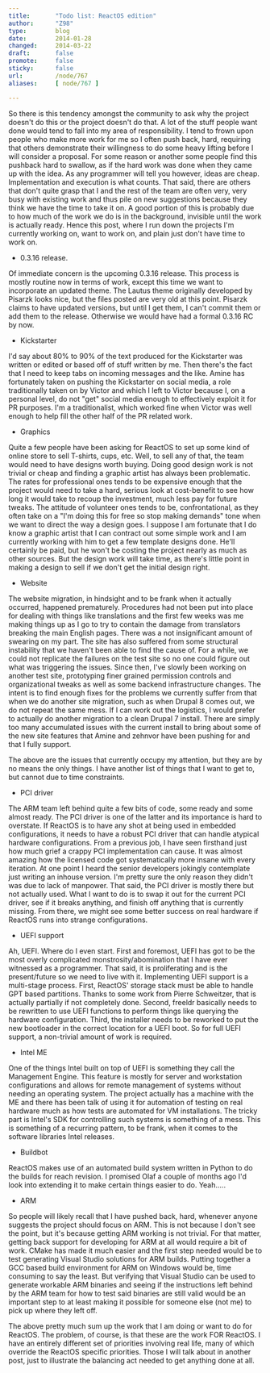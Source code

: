 ```yaml
---
title:       "Todo list: ReactOS edition"
author:      "Z98"
type:        blog
date:        2014-01-28
changed:     2014-03-22
draft:       false
promote:     false
sticky:      false
url:         /node/767
aliases:     [ node/767 ]

---
```


<p>So there is this tendency amongst the community to ask why the project doesn't do this or the project doesn't do that. A lot of the stuff people want done would tend to fall into my area of responsibility. I tend to frown upon people who make more work for me so I often push back, hard, requiring that others demonstrate their willingness to do some heavy lifting before I will consider a proposal. For some reason or another some people find this pushback hard to swallow, as if the hard work was done when they came up with the idea. As any programmer will tell you however, ideas are cheap. Implementation and execution is what counts. That said, there are others that don't quite grasp that I and the rest of the team are often very, very busy with existing work and thus pile on new suggestions because they think we have the time to take it on. A good portion of this is probably due to how much of the work we do is in the background, invisible until the work is actually ready. Hence this post, where I run down the projects I'm currently working on, want to work on, and plain just don't have time to work on.</p><ul><li>0.3.16 release.</li></ul><p>Of immediate concern is the upcoming 0.3.16 release. This process is mostly routine now in terms of work, except this time we want to incorporate an updated theme. The Lautus theme originally developed by Pisarzk looks nice, but the files posted are very old at this point. Pisarzk claims to have updated versions, but until I get them, I can't commit them or add them to the release. Otherwise we would have had a formal 0.3.16 RC by now.</p><ul><li>Kickstarter</li></ul><p>I'd say about 80% to 90% of the text produced for the Kickstarter was written or edited or based off of stuff written by me. Then there's the fact that I need to keep tabs on incoming messages and the like. Amine has fortunately taken on pushing the Kickstarter on social media, a role traditionally taken on by Victor and which I left to Victor because I, on a personal level, do not "get" social media enough to effectively exploit it for PR purposes. I'm a traditionalist, which worked fine when Victor was well enough to help fill the other half of the PR related work.</p><ul><li>Graphics</li></ul><p>Quite a few people have been asking for ReactOS to set up some kind of online store to sell T-shirts, cups, etc. Well, to sell any of that, the team would need to have designs worth buying. Doing good design work is not trivial or cheap and finding a graphic artist has always been problematic. The rates for professional ones tends to be expensive enough that the project would need to take a hard, serious look at cost-benefit to see how long it would take to recoup the investment, much less pay for future tweaks. The attitude of volunteer ones tends to be, confrontational, as they often take on a "I'm doing this for free so stop making demands" tone when we want to direct the way a design goes. I suppose I am fortunate that I do know a graphic artist that I can contract out some simple work and I am currently working with him to get a few template designs done. He'll certainly be paid, but he won't be costing the project nearly as much as other sources. But the design work will take time, as there's little point in making a design to sell if we don't get the initial design right.</p><ul><li>Website</li></ul><p>The website migration, in hindsight and to be frank when it actually occurred, happened prematurely. Procedures had not been put into place for dealing with things like translations and the first few weeks was me making things up as I go to try to contain the damage from translators breaking the main English pages. There was a not insignificant amount of swearing on my part. The site has also suffered from some structural instability that we haven't been able to find the cause of. For a while, we could not replicate the failures on the test site so no one could figure out what was triggering the issues. Since then, I've slowly been working on another test site, prototyping finer grained permission controls and organizational tweaks as well as some backend infrastructure changes. The intent is to find enough fixes for the problems we currently suffer from that when we do another site migration, such as when Drupal 8 comes out, we do not repeat the same mess. If I can work out the logistics, I would prefer to actually do another migration to a clean Drupal 7 install. There are simply too many accumulated issues with the current install to bring about some of the new site features that Amine and zehnvor have been pushing for and that I fully support.</p><p>The above are the issues that currently occupy my attention, but they are by no means the only things. I have another list of things that I want to get to, but cannot due to time constraints.</p><ul><li>PCI driver</li></ul><p>The ARM team left behind quite a few bits of code, some ready and some almost ready. The PCI driver is one of the latter and its importance is hard to overstate. If ReactOS is to have any shot at being used in embedded configurations, it needs to have a robust PCI driver that can handle atypical hardware configurations. From a previous job, I have seen firsthand just how much grief a crappy PCI implementation can cause. It was almost amazing how the licensed code got systematically more insane with every iteration. At one point I heard the senior developers jokingly contemplate just writing an inhouse version. I'm pretty sure the only reason they didn't was due to lack of manpower. That said, the PCI driver is mostly there but not actually used. What I want to do is to swap it out for the current PCI driver, see if it breaks anything, and finish off anything that is currently missing. From there, we might see some better success on real hardware if ReactOS runs into strange configurations.</p><ul><li>UEFI support</li></ul><p>Ah, UEFI. Where do I even start. First and foremost, UEFI has got to be the most overly complicated monstrosity/abomination that I have ever witnessed as a programmer. That said, it is proliferating and is the present/future so we need to live with it. Implementing UEFI support is a multi-stage process. First, ReactOS' storage stack must be able to handle GPT based partitions. Thanks to some work from Pierre Schweitzer, that is actually partially if not completely done. Second, freeldr basically needs to be rewritten to use UEFI functions to perform things like querying the hardware configuration. Third, the installer needs to be reworked to put the new bootloader in the correct location for a UEFI boot. So for full UEFI support, a non-trivial amount of work is required.</p><ul><li>Intel ME</li></ul><p>One of the things Intel built on top of UEFI is something they call the Management Engine. This feature is mostly for server and workstation configurations and allows for remote management of systems without needing an operating system. The project actually has a machine with the ME and there has been talk of using it for automation of testing on real hardware much as how tests are automated for VM installations. The tricky part is Intel's SDK for controlling such systems is something of a mess. This is something of a recurring pattern, to be frank, when it comes to the software libraries Intel releases.</p><ul><li>Buildbot</li></ul><p>ReactOS makes use of an automated build system written in Python to do the builds for reach revision. I promised Olaf a couple of months ago I'd look into extending it to make certain things easier to do. Yeah.....</p><ul><li>ARM</li></ul><p>So people will likely recall that I have pushed back, hard, whenever anyone suggests the project should focus on ARM. This is not because I don't see the point, but it's because getting ARM working is not trivial. For that matter, getting back support for developing for ARM at all would require a bit of work. CMake has made it much easier and the first step needed would be to test generating Visual Studio solutions for ARM builds. Putting together a GCC based build environment for ARM on Windows would be, time consuming to say the least. But verifying that Visual Studio can be used to generate workable ARM binaries and seeing if the instructions left behind by the ARM team for how to test said binaries are still valid would be an important step to at least making it possible for someone else (not me) to pick up where they left off.</p><p>The above pretty much sum up the work that I am doing or want to do for ReactOS. The problem, of course, is that these are the work FOR ReactOS. I have an entirely different set of priorities involving real life, many of which override the ReactOS specific priorities. Those I will talk about in another post, just to illustrate the balancing act needed to get anything done at all.</p>
